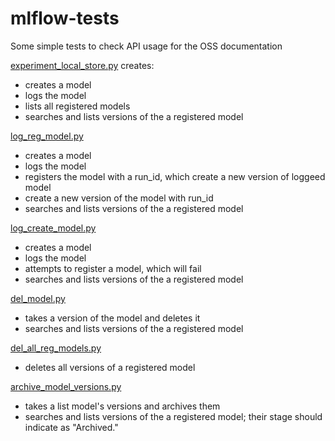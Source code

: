 # mlflow-tests

Some simple tests to check API usage for the OSS documentation

[experiment_local_store.py](py/mlflow/experiment_local_store.py) creates:
 * creates a model
 * logs the model
 * lists all registered models
 * searches and lists versions of the a registered model
 
 [log_reg_model.py](mlflow/log_reg_model.py)
  * creates a model
  * logs the model
  * registers the model with a run_id, which create a new version of loggeed model
  * create a new version of the model with run_id
  * searches and lists versions of the a registered model
  
  [log_create_model.py](mlflow/log_create_model.py)
  * creates a model
  * logs the model
  * attempts to register a model, which will fail
  * searches and lists versions of the a registered model
  
  [del_model.py](mlflow/del_model.py)
  * takes a version of the model and deletes it
  * searches and lists versions of the a registered model 
  
  [del_all_reg_models.py](mlflow/del_all_reg_models.py)
  * deletes all versions of a registered model
  
  [archive_model_versions.py](mlflow/archive_model_versions.py)
  * takes a list model's versions and archives them
  * searches and lists versions of the a registered model; their stage should
  indicate as "Archived."

